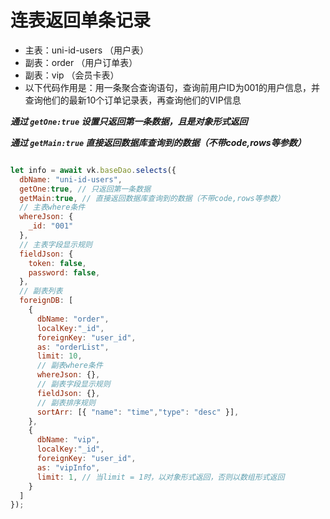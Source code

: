 # 连表返回单条记录
 
* 主表：uni-id-users （用户表）
* 副表：order （用户订单表）
* 副表：vip （会员卡表）
* 以下代码作用是：用一条聚合查询语句，查询前用户ID为001的用户信息，并查询他们的最新10个订单记录表，再查询他们的VIP信息

___通过 `getOne:true` 设置只返回第一条数据，且是对象形式返回___

___通过 `getMain:true` 直接返回数据库查询到的数据（不带code,rows等参数）___

```js

let info = await vk.baseDao.selects({
  dbName: "uni-id-users",
  getOne:true, // 只返回第一条数据
  getMain:true, // 直接返回数据库查询到的数据（不带code,rows等参数）
  // 主表where条件
  whereJson: {
    _id: "001"
  },
  // 主表字段显示规则
  fieldJson: {
    token: false,
    password: false,
  },
  // 副表列表
  foreignDB: [
    {
      dbName: "order",
      localKey:"_id",
      foreignKey: "user_id",
      as: "orderList",
      limit: 10,
      // 副表where条件
      whereJson: {},
      // 副表字段显示规则
      fieldJson: {},
      // 副表排序规则
      sortArr: [{ "name": "time","type": "desc" }],
    },
    {
      dbName: "vip",
      localKey:"_id",
      foreignKey: "user_id",
      as: "vipInfo",
      limit: 1, // 当limit = 1时，以对象形式返回，否则以数组形式返回
    }
  ]
});

```